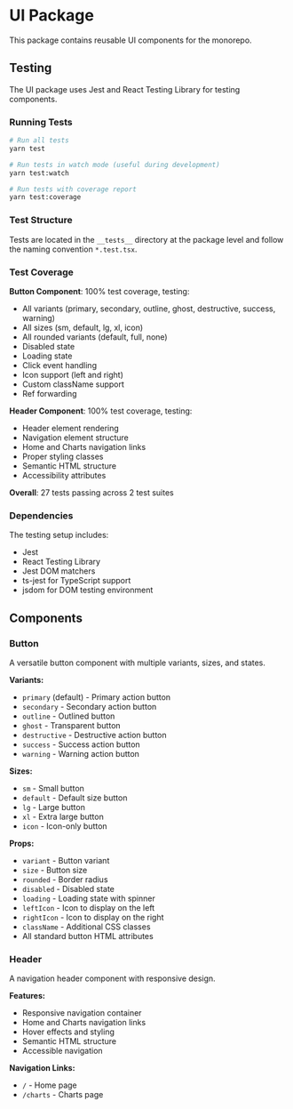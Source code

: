 # UI Package

This package contains reusable UI components for the monorepo.

## Testing

The UI package uses Jest and React Testing Library for testing components.

### Running Tests

```bash
# Run all tests
yarn test

# Run tests in watch mode (useful during development)
yarn test:watch

# Run tests with coverage report
yarn test:coverage
```

### Test Structure

Tests are located in the `__tests__` directory at the package level and follow the naming convention `*.test.tsx`.

### Test Coverage

**Button Component**: 100% test coverage, testing:

- All variants (primary, secondary, outline, ghost, destructive, success, warning)
- All sizes (sm, default, lg, xl, icon)
- All rounded variants (default, full, none)
- Disabled state
- Loading state
- Click event handling
- Icon support (left and right)
- Custom className support
- Ref forwarding

**Header Component**: 100% test coverage, testing:

- Header element rendering
- Navigation element structure
- Home and Charts navigation links
- Proper styling classes
- Semantic HTML structure
- Accessibility attributes

**Overall**: 27 tests passing across 2 test suites

### Dependencies

The testing setup includes:

- Jest
- React Testing Library
- Jest DOM matchers
- ts-jest for TypeScript support
- jsdom for DOM testing environment

## Components

### Button

A versatile button component with multiple variants, sizes, and states.

**Variants:**

- `primary` (default) - Primary action button
- `secondary` - Secondary action button
- `outline` - Outlined button
- `ghost` - Transparent button
- `destructive` - Destructive action button
- `success` - Success action button
- `warning` - Warning action button

**Sizes:**

- `sm` - Small button
- `default` - Default size button
- `lg` - Large button
- `xl` - Extra large button
- `icon` - Icon-only button

**Props:**

- `variant` - Button variant
- `size` - Button size
- `rounded` - Border radius
- `disabled` - Disabled state
- `loading` - Loading state with spinner
- `leftIcon` - Icon to display on the left
- `rightIcon` - Icon to display on the right
- `className` - Additional CSS classes
- All standard button HTML attributes

### Header

A navigation header component with responsive design.

**Features:**

- Responsive navigation container
- Home and Charts navigation links
- Hover effects and styling
- Semantic HTML structure
- Accessible navigation

**Navigation Links:**

- `/` - Home page
- `/charts` - Charts page
